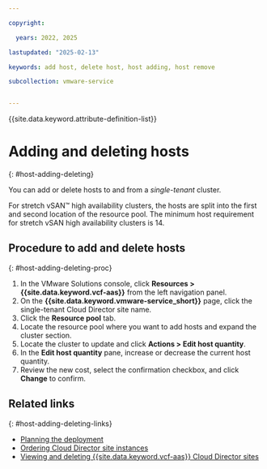 ```yaml
---

copyright:

  years: 2022, 2025

lastupdated: "2025-02-13"

keywords: add host, delete host, host adding, host remove

subcollection: vmware-service


---
```


{{site.data.keyword.attribute-definition-list}}

# Adding and deleting hosts
{: #host-adding-deleting}

You can add or delete hosts to and from a *single-tenant* cluster.

For stretch vSAN™ high availability clusters, the hosts are split into the first and second location of the resource pool. The minimum host requirement for stretch vSAN high availability clusters is 14.

## Procedure to add and delete hosts
{: #host-adding-deleting-proc}

1. In the VMware Solutions console, click **Resources > {{site.data.keyword.vcf-aas}}** from the left navigation panel.
2. On the **{{site.data.keyword.vmware-service_short}}** page, click the single-tenant Cloud Director site name.
3. Click the **Resource pool** tab.
4. Locate the resource pool where you want to add hosts and expand the cluster section.
5. Locate the cluster to update and click **Actions > Edit host quantity**.
6. In the **Edit host quantity** pane, increase or decrease the current host quantity.
7. Review the new cost, select the confirmation checkbox, and click **Change** to confirm.

## Related links
{: #host-adding-deleting-links}

* [Planning the deployment](/docs/vmware-service?topic=vmware-service-tenant-plan-deploy)
* [Ordering Cloud Director site instances](/docs/vmware-service?topic=vmware-service-tenant-ordering)
* [Viewing and deleting {{site.data.keyword.vcf-aas}} Cloud Director sites](/docs/vmware-service?topic=vmware-service-tenant-viewing-sites)
